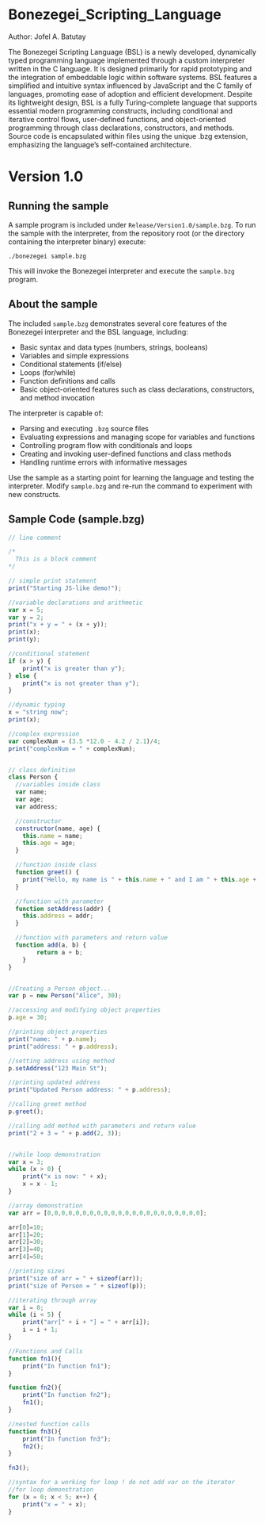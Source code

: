 # Bonezegei_Scripting_Language
Author: Jofel A. Batutay

The Bonezegei Scripting Language (BSL) is a newly developed, dynamically typed programming language implemented through a custom interpreter written in the C language. It is designed primarily for rapid prototyping and the integration of embeddable logic within software systems. BSL features a simplified and intuitive syntax influenced by JavaScript and the C family of languages, promoting ease of adoption and efficient development. Despite its lightweight design, BSL is a fully Turing-complete language that supports essential modern programming constructs, including conditional and iterative control flows, user-defined functions, and object-oriented programming through class declarations, constructors, and methods. Source code is encapsulated within files using the unique .bzg extension, emphasizing the language’s self-contained architecture.

# Version 1.0
## Running the sample

A sample program is included under `Release/Version1.0/sample.bzg`. To run the sample with the interpreter, from the repository root (or the directory containing the interpreter binary) execute:

```
./bonezegei sample.bzg
```

This will invoke the Bonezegei interpreter and execute the `sample.bzg` program.

## About the sample

The included `sample.bzg` demonstrates several core features of the Bonezegei interpreter and the BSL language, including:

- Basic syntax and data types (numbers, strings, booleans)
- Variables and simple expressions
- Conditional statements (if/else)
- Loops (for/while)
- Function definitions and calls
- Basic object-oriented features such as class declarations, constructors, and method invocation

The interpreter is capable of:

- Parsing and executing `.bzg` source files
- Evaluating expressions and managing scope for variables and functions
- Controlling program flow with conditionals and loops
- Creating and invoking user-defined functions and class methods
- Handling runtime errors with informative messages

Use the sample as a starting point for learning the language and testing the interpreter. Modify `sample.bzg` and re-run the command to experiment with new constructs.
## Sample Code (sample.bzg)
```js
// line comment

/* 
  This is a block comment
*/

// simple print statement
print("Starting JS-like demo!");

//variable declarations and arithmetic
var x = 5;
var y = 2;
print("x + y = " + (x + y));
print(x);
print(y);

//conditional statement
if (x > y) {
    print("x is greater than y");
} else {
    print("x is not greater than y");
}

//dynamic typing
x = "string now";
print(x);

//complex expression
var complexNum = (3.5 *12.0 - 4.2 / 2.1)/4;
print("complexNum = " + complexNum);


// class definition
class Person {
  //variables inside class
  var name;
  var age;
  var address;

  //constructor
  constructor(name, age) {
    this.name = name;
    this.age = age;
  }

  //function inside class
  function greet() {
    print("Hello, my name is " + this.name + " and I am " + this.age + " years old." + " I live at " + this.address + ".");
  }

  //function with parameter
  function setAddress(addr) {
    this.address = addr;
  }

  //function with parameters and return value
  function add(a, b) {
        return a + b;
    }
}


//Creating a Person object...
var p = new Person("Alice", 30);

//accessing and modifying object properties
p.age = 30;

//printing object properties
print("name: " + p.name);
print("address: " + p.address);

//setting address using method
p.setAddress("123 Main St");

//printing updated address
print("Updated Person address: " + p.address);

//calling greet method
p.greet();

//calling add method with parameters and return value
print("2 + 3 = " + p.add(2, 3));


//while loop demonstration
var x = 3;
while (x > 0) {
    print("x is now: " + x);
    x = x - 1;
}

//array demonstration
var arr = [0,0,0,0,0,0,0,0,0,0,0,0,0,0,0,0,0,0,0,0,0,0]; 

arr[0]=10;
arr[1]=20;
arr[2]=30;
arr[3]=40;
arr[4]=50;

//printing sizes
print("size of arr = " + sizeof(arr));
print("size of Person = " + sizeof(p));

//iterating through array
var i = 0;
while (i < 5) {
    print("arr[" + i + "] = " + arr[i]);
    i = i + 1;
}

//Functions and Calls
function fn1(){
    print("In function fn1");
}

function fn2(){
    print("In function fn2");
    fn1();
}

//nested function calls
function fn3(){
    print("In function fn3");
    fn2();
}

fn3();

//syntax for a working for loop ! do not add var on the iterator
//for loop demonstration
for (x = 0; x < 5; x++) {
    print("x = " + x);
}
```

